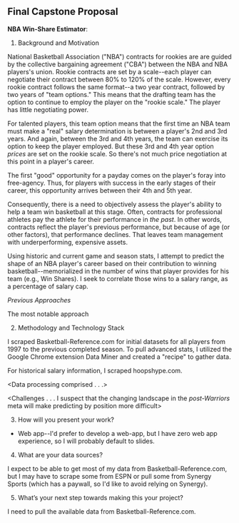 ## Final Capstone Proposal

**NBA Win-Share Estimator**:

1. Background and Motivation

National Basketball Association ("NBA") contracts for rookies are are guided by the collective bargaining agreement ("CBA") between the NBA and NBA players's union.  Rookie contracts are set by a scale--each player can negotiate their contract between 80% to 120% of the scale.  However, every rookie contract follows the same format--a two year contract, followed by two years of "team options."  This means that the drafting team has the option to continue to employ the player on the "rookie scale."  The player has little negotiating power.

For talented players, this team option means that the first time an NBA team must make a "real" salary determination is between a player's 2nd and 3rd years.  And again, between the 3rd and 4th years, the team can exercise its option to keep the player employed.  But these 3rd and 4th year option *prices* are set on the rookie scale.  So there's not much price negotiation at this point in a player's career.

The first "good" opportunity for a payday comes on the player's foray into free-agency.  Thus, for players with success in the early stages of their career, this opportunity arrives between their 4th and 5th year.

Consequently, there is a need to objectively assess the player's ability to help a team win basketball at this stage.  Often, contracts for professional athletes pay the athlete for their performance in *the past*.  In other words, contracts reflect the player's previous performance, but because of age (or other factors), that performance declines.  That leaves team management with underperforming, expensive assets.

Using historic and current game and season stats, I attempt to predict the shape of an NBA player's career based on their contribution to winning basketball--memorialized in the number of wins that player provides for his team (e.g., Win Shares).  I seek to correlate those wins to a salary range, as a percentage of salary cap.

*Previous Approaches*

The most notable approach

2.  Methodology and Technology Stack

I scraped Basketball-Reference.com for initial datasets for all players from 1997 to the previous completed season.  To pull advanced stats, I utilized the Google Chrome extension Data Miner and created a "recipe" to gather data.

For historical salary information, I scraped hoopshype.com.

<Data processing comprised . . .>

<Challenges . . . I suspect that the changing landscape in the *post-Warriors* meta will make predicting by position more difficult>

3. How will you present your work?  
  * Web app--I'd prefer to develop a web-app, but I have zero web app experience, so I will probably default to slides.
4. What are your data sources?

I expect to be able to get most of my data from Basketball-Reference.com, but I may have to scrape some from ESPN or pull some from Synergy Sports (which has a paywall, so I'd like to avoid relying on Synergy).

5. What’s your next step towards making this your project?

I need to pull the available data from Basketball-Reference.com.
